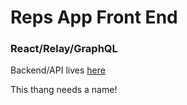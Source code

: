 # Reps App Front End
### React/Relay/GraphQL 

Backend/API lives [here](https://github.com/alexhubbard89/reps_app)

This thang needs a name!